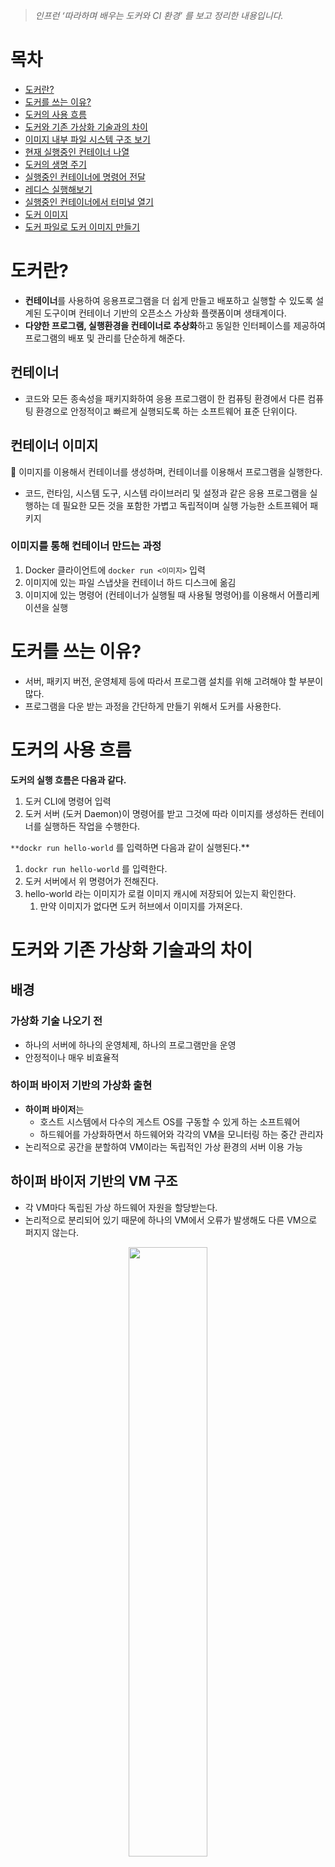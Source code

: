 > _인프런 ‘따라하며 배우는 도커와 CI 환경’ 를 보고 정리한 내용입니다._

# 목차

- [도커란?](#도커란?)
- [도커를 쓰는 이유?](#도커를-쓰는-이유?)
- [도커의 사용 흐름](#도커의-사용-흐름)
- [도커와 기존 가상화 기술과의 차이](#도커와-기존-가상화-기술과의-차이)
- [이미지 내부 파일 시스템 구조 보기](#이미지-내부-파일-시스템-구조-보기)
- [현재 실행중인 컨테이너 나열](#현재-실행중인-컨테이너-나열)
- [도커의 생명 주기](#도커의-생명-주기)
- [실행중인 컨테이너에 명령어 전달](#실행중인-컨테이너에-명령어-전달)
- [레디스 실행해보기](#레디스-실행해보기)
- [실행중인 컨테이너에서 터미널 열기](#실행중인-컨테이너에서-터미널-열기)
- [도커 이미지](#도커-이미지)
- [도커 파일로 도커 이미지 만들기](#도커-파일로-도커-이미지-만들기)

# 도커란?

- **컨테이너**를 사용하여 응용프로그램을 더 쉽게 만들고 배포하고 실행할 수 있도록 설계된 도구이며
  컨테이너 기반의 오픈소스 가상화 플랫폼이며 생태계이다.
- **다양한 프로그램, 실행환경을 컨테이너로 추상화**하고 동일한 인터페이스를 제공하여 프로그램의 배포 및 관리를 단순하게 해준다.

## 컨테이너

- 코드와 모든 종속성을 패키지화하여 응용 프로그램이 한 컴퓨팅 환경에서 다른 컴퓨팅 환경으로 안정적이고 빠르게 실행되도록 하는 소프트웨어 표준 단위이다.

## 컨테이너 이미지

<aside>
📍 이미지를 이용해서 컨테이너를 생성하며, 컨테이너를 이용해서 프로그램을 실행한다.

</aside>

- 코드, 런타임, 시스템 도구, 시스템 라이브러리 및 설정과 같은 응용 프로그램을 실행하는 데 필요한 모든 것을 포함한 가볍고 독립적이며 실행 가능한 소트프웨어 패키지

### 이미지를 통해 컨테이너 만드는 과정

1. Docker 클라이언트에 `docker run <이미지>` 입력
2. 이미지에 있는 파일 스냅샷을 컨테이너 하드 디스크에 옮김
3. 이미지에 있는 명령어 (컨테이너가 실행될 때 사용될 명령어)를 이용해서 어플리케이션을 실행

# 도커를 쓰는 이유?

- 서버, 패키지 버전, 운영체제 등에 따라서 프로그램 설치를 위해 고려해야 할 부분이 많다.
- 프로그램을 다운 받는 과정을 간단하게 만들기 위해서 도커를 사용한다.

# 도커의 사용 흐름

**도커의 실행 흐름은 다음과 같다.**

1. 도커 CLI에 명령어 입력
2. 도커 서버 (도커 Daemon)이 명령어를 받고 그것에 따라 이미지를 생성하든 컨테이너를 실행하든 작업을 수행한다.

`**dockr run hello-world` 를 입력하면 다음과 같이 실행된다.\*\*

1. `dockr run hello-world` 를 입력한다.
2. 도커 서버에서 위 명령어가 전해진다.
3. hello-world 라는 이미지가 로컬 이미지 캐시에 저장되어 있는지 확인한다.
   1. 만약 이미지가 없다면 도커 허브에서 이미지를 가져온다.

# 도커와 기존 가상화 기술과의 차이

## 배경

### 가상화 기술 나오기 전

- 하나의 서버에 하나의 운영체제, 하나의 프로그램만을 운영
- 안정적이나 매우 비효율적

### 하이퍼 바이저 기반의 가상화 출현

- **하이퍼 바이저**는
  - 호스트 시스템에서 다수의 게스트 OS를 구동할 수 있게 하는 소프트웨어
  - 하드웨어를 가상화하면서 하드웨어와 각각의 VM을 모니터링 하는 중간 관리자
- 논리적으로 공간을 분할하여 VM이라는 독립적인 가상 환경의 서버 이용 가능

## 하이퍼 바이저 기반의 VM 구조

- 각 VM마다 독립된 가상 하드웨어 자원을 할당받는다.
- 논리적으로 분리되어 있기 때문에 하나의 VM에서 오류가 발생해도 다른 VM으로 퍼지지 않는다.

<center><img src="./assets/01.png" width="50%" height="50%"></center>

## 컨테이너 가상화 기술의 등장

기존 가상화 기술과의 공통점과 차이점을 먼저 알아보면 다음과 같다.

- 공통점
  - 기본 하드웨어에서 격리된 환경 내에 애플리케이션을 배치
- 차이점
  - 컨테이너는 하이퍼바이저와 게스트 OS가 필요없기 때문에 가볍다.

<center><img src="./assets/02.png" width="50%" height="50%"></center>

## 도커 컨테이너의 격리

리눅스 커널 기능들 중 **Cgroups(control groups)**와 **네임스페이스**를 통해 컨테이너와 호스트에서 실행되는 다른 프로세스 사이엑 벽을 만든다.

### Cgroups

- CPU, 메모리, Network Bandwith 등 프로세스 그룹의 시스템 리소스 사용량을 관리
- 특정 어플리케이션이 사용량이 너무 많다면 Cgroups에 넣어서 CPU와 메모리 사용 제한

### 네임스페이스

- 하나의 시스템에서 프로세스를 격리시킬 수 있는 가상화 기술
- 별개의 독립된 공간을 사용하는 것처럼 격리된 환경을 제공하는 경량 프로세스 가상화 기술

# 이미지 내부 파일 시스템 구조 보기

이미지 내부 파일 시스템 구조를 보기 위해서는 `docker run <이미지> ls` 를 사용하며 뜯어보면 다음과 같다.

- docker → 도커 클라이언트 언급
- run → 컨테이너 생성 및 실행
- 이미지 → 컨테이너를 위한 이미지
- ls
  - ls 커맨드는 현재 디렉토리의 파일 리스트를 나타내기 위해 사용된다.
  - 위 예시에서 ls 명령어가 작성된 위치는 **원래 이미지가 가지고 있는 시작 명령어를 무시**하고 해당 위치의 커맨드를 실행하게 한다.

# 현재 실행중인 컨테이너 나열

`docker ps` 명령어를 통해서 현재 실행중인 컨테이너들을 확인할 수 있다.
만약, 실행중이지 않은 컨테이너들도 보고싶다면 -a 옵션을 준다.

- ps는 process status 를 의미
- `docker ps -a`

그리고 다음과 같은 속성들을 볼 수 있다.

- CONTAINER ID
  - 컨테이너의 고유한 아이디 해쉬값
  - 실제는 더 길지만 일부만 보임
- IMAGE
  - 컨테이너 생성시 사용한 도커 이미지
- COMMAND
  - 컨테이너 시작시 실행될 명령어
  - 대부분 이미지에 내장되어 있으므로 별도 설정이 필요없다
  - 만약, `docker run <이미지> ping localhost` 를 입력하면 COMMAND 는 `ping localhost`가 나온다.
- CREATED
  - 컨테이너가 생성된 시간
- STATUS
  - 컨테이너의 상태
    - Up : 실행중
    - Exited : 종료
    - Pause : 일시정지
- PORTS
  - 컨테이너가 개방한 포트와 호스트에 연결한 포트
  - 특별한 설정을 하지 않은 경우 출력되지 않는다.
- NAMES
  - 컨테이너 고유한 이름
  - 컨테이너 생성시 `--name` 옵션으로 이름을 설정할 수 있다.
  - 별도의 이름 설정이 없다면 도커 엔진이 임의로 설정한다.
  - id와 동일하게 중복은 불가능하다
  - `docker rename original-name changed-name` 을 통해 이름을 변경할 수 있다.

# 도커의 생명주기

## 실행

### run = create + start

`docker run <이미지>` 는 `docker create <이미지>` 와 `docker start <시작할 컨테이너 아이디/이름>` 으로 나눌 수 있다.

### docker create <이미지>

이미지 내의 파일 스냅샷을 생성된 컨테이너의 하드 디스크에 넣어준다.

### docker start <컨테이너 아이디/이름>

컨테이너 아이디에 해당하는 컨테이너에 접근하여 이미지 내의 명령어를 컨테이너에 넣어준다.

```
>>> docker create hello-world
1294022d5c31b0f89fcae4850b0397de7c6d3af9dcdb147cf6448ee3e6df159b

>>> docker start -a 1294022
Hello from Docker!
This message shows that your installation appears to be working correctly.
```

docker start 시 -a 옵션의 역할은 도커 컨테이너가 실행이 될 때 그쪽에 붙어있다가 거기서 나오는 아웃풋을 화면에 출력해주는 역할을 한다. (-a == attach)

## 중지

`docker stop<중지할 컨테이너 아이디/이름>`과 `docker kill<중지할 컨테이너 아이디/이름>`을 통해 실행중인 컨테이너를 중지할 수 있다.

그렇다면 stop과 kill의 차이는 뭘까?

- stop → Gracefully (우아하게) 종료한다. == 그동안 하던 작업들을 완료 후 종료
- kill → 즉시 종료

## 삭제

`docker rm <삭제할 컨테이너 아이디/이름>` 을 통해 중지된 컨테이너를 삭제할 수 있다.

삭제와 관련된 추가적인 명령어는 다음과 같다.

- 모든 컨테이너 삭제 : `docker rm `docker ps -a -q``
- 이미지 삭제: `docker rmi <이미지 아이디>`
- 한번에 컨테이너, 이미지, 네트워크 모두 삭제: `docker system prune`
  - 도커를 쓰지 않을때, 모두 정리하고 싶을때
  - 실행중인 컨테이너에는 영향을 주지 않는다.

# 실행중인 컨테이너에 명령어 전달

`docker exec <컨테이너 아이디> <명령어>` 를 통해 이미 실행중인 컨테이너에 명령어를 전달한다.

그러면 `docker run <이미지 이름> <명령어>` 와 `docker exec <컨테이너 아이디> <명령어>` 의 차이는 뭘까?

- `docker run <이미지 이름> <명령어>` 는 컨테이너 생성 후 명령어 실행
- `docker exec <컨테이너 아이디> <명령어>` 는 이미 실행중인 컨테이너에 명령어 전달

# 레디스 실행해보기

레디스를 실행하기 위해서 흐름은 다음과 같다.

1. 레디스 서버를 실행한다.
   - `docker run redis`
2. 레디스 서버가 돌아가고 있는 컨테이너에 접근하여 레디스 클라이언트를 실행한다.
   - `docker exec -it <컨테이너 아이디> redis-cli`
   - -it 옵션은 다음과 같은 기능을 한다.
     - `-i + -t = -it` → interactive + terminal
     - 명령어를 실행한 후 계속 명령어를 입력할 수 있다.

# 실행중인 컨테이너에서 터미널 열기

매번 명령어를 입력할 때 마다 `docker exec -it <컨테이너 아이디> <명령어>` 를 입력해야 하는 번거로움이 존재했다.
다음 명령어를 통해 컨테이너 내부에 쉘이나 터미널 환경으로 접속해서 번거로움을 해결한다.

`docker exec -it <컨테이너 아이디> sh`

참고로 exec 대신 run도 가능하다.

`docker run -it <이미지 이름> sh`

만약에 터미널 환경에서 나오고 싶다면 `ctrl + D` 를 입력한다.

# 도커 이미지

### 도커 이미지란?

- 컨테이너를 만들기 위해 필요한 설정이나 종속성들을 가지고있는 소프트웨어 패키지
- Docker Hub에서 다른 사람들이 만들어 놓은 이미지를 사용할 수 있으며, 직접 도커 이미지를 만들어서 Docker Hub에 업로드하거나 사용할 수 있다.

### 도커 이미지 생성 과정

1. 도커 파일을 작성
2. 도커 클라이언트에 도커 파일 내용이 전달
3. 도커 서버에서 도커 클라이언트에 전달된 작업들을 처리
4. 도커 이미지 생성

### 도커 파일이란?

- 도커 이미지를 만들기 위한 설정 파일
- 컨테이너가 어떻게 행동해야 하는지에 대한 설정들을 정의

### 도커 파일 만드는 과정

1. 베이스 이미지를 명시 (파일 스냅샷에 해당)
2. 추가적으로 필요한 파일들을 다운받기 위한 명령어를 명시 (파일 스냅샷에 해당)
3. 컨테이너 시작시 실행시킬 명령어를 명시 (시작시 실행 될 명령어에 해당)

```docker
# 베이스 이미지 명시
FROM baseImage
# 추가적으로 필요한 파일들을 다운받기 위한 명령어를 명시
RUN command
# 컨테이너 시작시 실행될 명령어를 명시
CMD ["executable"]

# 예시
FROM alpine
CMD ['echo','hello']
```

### 베이스 이미지란?

- 일단 도커 이미지는 여러 개의 레이어로 구성되어 있다.
- 베이스 이미지는 이미지의 기반이 되는 부분이다.
- 나머지 레이어는 중간 단계의 이미지라고 생각하면 된다.

# 도커 파일로 도커 이미지 만들기

### Build

이미지를 생성하기 위해서는 도커 파일에 입력된 것들이 도커 클라이언트를 거쳐 도커 서버가 인식하게 해야 한다.
그렇게 하기 위해서는 `docker build <도커 파일이 있는 디렉토리>` 를 입력한다.

Build 명령어는 해당 디렉토리 내에서 `dockerfile` 이라는 파일을 찾아서 도커 클라이언트에게 전달한다.

아래 이미지는 build 시 로그이다.

<center><img src="./assets/03.png" width="50%" height="50%"></center>

**위 이미지의 과정을 조금 더 뜯어보면 다음과 같은 과정으로 진행된다.**

1. FROM alpine : 사용될 alpine이라는 베이스 이미지를 들고온다.
2. 위에서 들고온 베이스 이미지 (시작시 실행 될 명령어 + 파일 스냅샷) 안에 있는 **파일 스냅샷을
   임시 컨테이너 하드 디스크에 추가**한다.
3. CMD [”echo” , “hello”] : 시작시 실행 될 명령어를 **임시 컨테이너의 시작시 실행할 명령어에 추가**
4. 결과적으로 생성된 이미지는 시작시 실행 될 명령어 (echo hello) + 파일 스냅샷으로 구성되어 있다.

**결론은 다음과 같다.**

- 베이스 이미지에서 다른 종속성이나 새로운 커맨드를 추가할 때 임시 컨테이너를 만들고, 해당 컨테이너를 토대로 새로운 이미지를 만든다. 그 후 임시 컨테이너는 지워준다.
- 이미지를 통해 컨테이너를 만들고, 컨테이너를 통해 이미지를 만든다.

> 참고로 도커 빌드시 위처럼 로그가 나오지 않는다면,
> Docker Desktop에서 Settings → Docker Engine → “buildkit” : true 를 false로 변경해준다.

### 도커 이미지에 이름 설정

위 과정을 진행하면 이미지가 생성되면서 이미지의 ID를 확인할 수 있다.
**하지만 매번 의미를 알 수 없는 ID로 접근할 수는 없기 때문에 도커 이미지에 이름을 부여한다.**

- 기존 Build : `docker build <디렉토리>`
- 이름을 부여하는 Build : `docker build -t <나의 도커 아이디> / <저장소 or 프로젝트 이름> : <버전> <디렉토리>`
- 예시 : `docker build -t zoolake/hello:latest ./`
- 해당 이름의 이미지를 실행하기 위해서는 다음과 같이 명령어를 입력한다.
  `docker run -it zoolake/hello`
